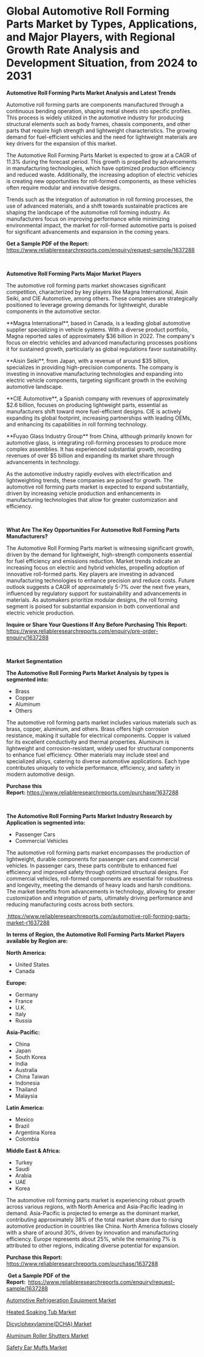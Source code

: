 <p><h1>Global Automotive Roll Forming Parts Market by Types, Applications, and Major Players, with Regional Growth Rate Analysis and Development Situation, from 2024 to 2031</h1></p><p><strong>Automotive Roll Forming Parts Market Analysis and Latest Trends</strong></p>
<p><p>Automotive roll forming parts are components manufactured through a continuous bending operation, shaping metal sheets into specific profiles. This process is widely utilized in the automotive industry for producing structural elements such as body frames, chassis components, and other parts that require high strength and lightweight characteristics. The growing demand for fuel-efficient vehicles and the need for lightweight materials are key drivers for the expansion of this market.</p><p>The Automotive Roll Forming Parts Market is expected to grow at a CAGR of 11.3% during the forecast period. This growth is propelled by advancements in manufacturing technologies, which have optimized production efficiency and reduced waste. Additionally, the increasing adoption of electric vehicles is creating new opportunities for roll-formed components, as these vehicles often require modular and innovative designs.</p><p>Trends such as the integration of automation in roll forming processes, the use of advanced materials, and a shift towards sustainable practices are shaping the landscape of the automotive roll forming industry. As manufacturers focus on improving performance while minimizing environmental impact, the market for roll-formed automotive parts is poised for significant advancements and expansion in the coming years.</p></p>
<p><strong>Get a Sample PDF of the Report:&nbsp;</strong> <a href="https://www.reliableresearchreports.com/enquiry/request-sample/1637288">https://www.reliableresearchreports.com/enquiry/request-sample/1637288</a></p>
<p>&nbsp;</p>
<p><strong>Automotive Roll Forming Parts Major Market Players</strong></p>
<p><p>The automotive roll forming parts market showcases significant competition, characterized by key players like Magna International, Aisin Seiki, and CIE Automotive, among others. These companies are strategically positioned to leverage growing demands for lightweight, durable components in the automotive sector.</p><p>**Magna International**, based in Canada, is a leading global automotive supplier specializing in vehicle systems. With a diverse product portfolio, Magna reported sales of approximately $36 billion in 2022. The company's focus on electric vehicles and advanced manufacturing processes positions it for sustained growth, particularly as global regulations favor sustainability.</p><p>**Aisin Seiki**, from Japan, with a revenue of around $35 billion, specializes in providing high-precision components. The company is investing in innovative manufacturing technologies and expanding into electric vehicle components, targeting significant growth in the evolving automotive landscape.</p><p>**CIE Automotive**, a Spanish company with revenues of approximately $2.6 billion, focuses on producing lightweight parts, essential as manufacturers shift toward more fuel-efficient designs. CIE is actively expanding its global footprint, increasing partnerships with leading OEMs, and enhancing its capabilities in roll forming technology.</p><p>**Fuyao Glass Industry Group** from China, although primarily known for automotive glass, is integrating roll-forming processes to produce more complex assemblies. It has experienced substantial growth, recording revenues of over $5 billion and expanding its market share through advancements in technology.</p><p>As the automotive industry rapidly evolves with electrification and lightweighting trends, these companies are poised for growth. The automotive roll forming parts market is expected to expand substantially, driven by increasing vehicle production and enhancements in manufacturing technologies that allow for greater customization and efficiency.</p></p>
<p>&nbsp;</p>
<p><strong>What Are The Key Opportunities For Automotive Roll Forming Parts Manufacturers?</strong></p>
<p><p>The Automotive Roll Forming Parts market is witnessing significant growth, driven by the demand for lightweight, high-strength components essential for fuel efficiency and emissions reduction. Market trends indicate an increasing focus on electric and hybrid vehicles, propelling adoption of innovative roll-formed parts. Key players are investing in advanced manufacturing technologies to enhance precision and reduce costs. Future outlook suggests a CAGR of approximately 5-7% over the next five years, influenced by regulatory support for sustainability and advancements in materials. As automakers prioritize modular designs, the roll forming segment is poised for substantial expansion in both conventional and electric vehicle production.</p></p>
<p><strong>Inquire or Share Your Questions If Any Before Purchasing This Report:</strong> <a href="https://www.reliableresearchreports.com/enquiry/pre-order-enquiry/1637288">https://www.reliableresearchreports.com/enquiry/pre-order-enquiry/1637288</a></p>
<p>&nbsp;</p>
<p><strong>Market Segmentation</strong></p>
<p><strong>The Automotive Roll Forming Parts Market Analysis by types is segmented into:</strong></p>
<p><ul><li>Brass</li><li>Copper</li><li>Aluminum</li><li>Others</li></ul></p>
<p><p>The automotive roll forming parts market includes various materials such as brass, copper, aluminum, and others. Brass offers high corrosion resistance, making it suitable for electrical components. Copper is valued for its excellent conductivity and thermal properties. Aluminum is lightweight and corrosion-resistant, widely used for structural components to enhance fuel efficiency. Other materials may include steel and specialized alloys, catering to diverse automotive applications. Each type contributes uniquely to vehicle performance, efficiency, and safety in modern automotive design.</p></p>
<p><strong>Purchase this Report:&nbsp;</strong><a href="https://www.reliableresearchreports.com/purchase/1637288">https://www.reliableresearchreports.com/purchase/1637288</a></p>
<p>&nbsp;</p>
<p><strong>The Automotive Roll Forming Parts Market Industry Research by Application is segmented into:</strong></p>
<p><ul><li>Passenger Cars</li><li>Commercial Vehicles</li></ul></p>
<p><p>The automotive roll forming parts market encompasses the production of lightweight, durable components for passenger cars and commercial vehicles. In passenger cars, these parts contribute to enhanced fuel efficiency and improved safety through optimized structural designs. For commercial vehicles, roll-formed components are essential for robustness and longevity, meeting the demands of heavy loads and harsh conditions. The market benefits from advancements in technology, allowing for greater customization and integration of parts, ultimately driving performance and reducing manufacturing costs across both sectors.</p></p>
<p><a href="https://www.reliableresearchreports.com/automotive-roll-forming-parts-market-r1637288">&nbsp;https://www.reliableresearchreports.com/automotive-roll-forming-parts-market-r1637288</a></p>
<p><strong>In terms of Region, the Automotive Roll Forming Parts Market Players available by Region are:</strong></p>
<p>
    <p> <strong> North America: </strong>
        <ul>
            <li>United States</li>
            <li>Canada</li>
        </ul>
        </p> 
    <p> <strong> Europe: </strong>
        <ul>
            <li>Germany</li>
            <li>France</li>
            <li>U.K.</li>
            <li>Italy</li>
            <li>Russia</li>
        </ul>
        </p> 
    <p> <strong> Asia-Pacific: </strong>
        <ul>
            <li>China</li>
            <li>Japan</li>
            <li>South Korea</li>
            <li>India</li>
            <li>Australia</li>
            <li>China Taiwan</li>
            <li>Indonesia</li>
            <li>Thailand</li>
            <li>Malaysia</li>
        </ul>
        </p> 
    <p> <strong> Latin America: </strong>
        <ul>
            <li>Mexico</li>
            <li>Brazil</li>
            <li>Argentina Korea</li>
            <li>Colombia</li>
        </ul>
        </p> 
    <p> <strong> Middle East & Africa: </strong>
        <ul>
            <li>Turkey</li>
            <li>Saudi</li>
            <li>Arabia</li>
            <li>UAE</li>
            <li>Korea</li>
        </ul>
    </p>
    </p>
<p><p>The automotive roll forming parts market is experiencing robust growth across various regions, with North America and Asia-Pacific leading in demand. Asia-Pacific is projected to emerge as the dominant market, contributing approximately 38% of the total market share due to rising automotive production in countries like China. North America follows closely with a share of around 30%, driven by innovation and manufacturing efficiency. Europe represents about 25%, while the remaining 7% is attributed to other regions, indicating diverse potential for expansion.</p></p>
<p><strong>Purchase this Report: </strong><a href="https://www.reliableresearchreports.com/purchase/1637288">https://www.reliableresearchreports.com/purchase/1637288</a></p>
<p>&nbsp;<strong>Get a Sample PDF of the Report:&nbsp;&nbsp;</strong><a href="https://www.reliableresearchreports.com/enquiry/request-sample/1637288">https://www.reliableresearchreports.com/enquiry/request-sample/1637288</a></p>
<p><strong></strong></p>
<p><p><a href="https://github.com/rahu1506/Market-Research-Report-List-6/blob/main/automotive-refrigeration-equipment-market.md">Automotive Refrigeration Equipment Market</a></p><p><a href="https://issuu.com/reportprime-2/docs/heated-soaking-tub-market-size-2030_af72a4090c2871">Heated Soaking Tub Market</a></p><p><a href="https://medium.com/@bobbymartinebxfnv/dicyclohexylamine-dcha-market-size-by-type-98-dcha-99-dcha-by-product-dyes-rubber-a2d59f5f1fbb?postPublishedType=repub">Dicyclohexylamine(DCHA) Market</a></p><p><a href="https://www.linkedin.com/pulse/aluminum-roller-shutters-market-size-share-trends-analysis-report-nivre?trackingId=q0Z5ZTkbQKmob0dCud7jZA%3D%3D">Aluminum Roller Shutters Market</a></p><p><a href="https://issuu.com/reportprime-2/docs/safety-ear-muffs-market-size-2030.p_052ce5002a1eba">Safety Ear Muffs Market</a></p></p>